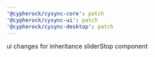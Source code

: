 ```yaml
---
'@cypherock/cysync-core': patch
'@cypherock/cysync-ui': patch
'@cypherock/cysync-desktop': patch
---
```


ui changes for inheritance sliderStop component
